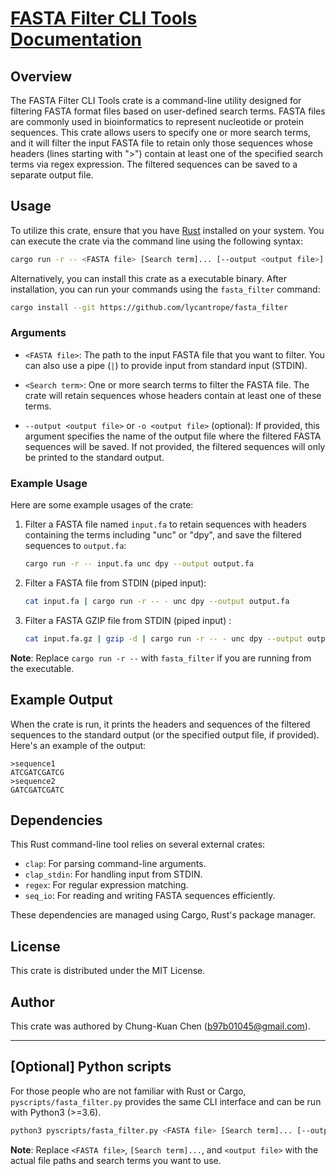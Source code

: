 # [FASTA Filter CLI Tools Documentation](https://github.com/lycantrope/fasta_filter)

## Overview

The FASTA Filter CLI Tools crate is a command-line utility designed for filtering FASTA format files based on user-defined search terms. FASTA files are commonly used in bioinformatics to represent nucleotide or protein sequences. This crate allows users to specify one or more search terms, and it will filter the input FASTA file to retain only those sequences whose headers (lines starting with ">") contain at least one of the specified search terms via regex expression. The filtered sequences can be saved to a separate output file.

## Usage

To utilize this crate, ensure that you have [Rust](https://www.rust-lang.org/tools/install) installed on your system. You can execute the crate via the command line using the following syntax:

```bash
cargo run -r -- <FASTA file> [Search term]... [--output <output file>]
```

Alternatively, you can install this crate as a executable binary. After installation, you can run your commands using the `fasta_filter` command:

```bash
cargo install --git https://github.com/lycantrope/fasta_filter
```

### Arguments

- `<FASTA file>`: The path to the input FASTA file that you want to filter. You can also use a pipe (`|`) to provide input from standard input (STDIN).

- `<Search term>`: One or more search terms to filter the FASTA file. The crate will retain sequences whose headers contain at least one of these terms.

- `--output <output file>` or `-o <output file>` (optional): If provided, this argument specifies the name of the output file where the filtered FASTA sequences will be saved. If not provided, the filtered sequences will only be printed to the standard output.

### Example Usage

Here are some example usages of the crate:

1. Filter a FASTA file named `input.fa` to retain sequences with headers containing the terms including "unc" or "dpy", and save the filtered sequences to `output.fa`:

    ```bash
    cargo run -r -- input.fa unc dpy --output output.fa
    ```

2. Filter a FASTA file from STDIN (piped input):

    ```bash
    cat input.fa | cargo run -r -- - unc dpy --output output.fa
    ```

3. Filter a FASTA GZIP file from STDIN (piped input) :

    ```bash
    cat input.fa.gz | gzip -d | cargo run -r -- - unc dpy --output output.fa
    ```

**Note**: Replace `cargo run -r --` with `fasta_filter` if you are running from the executable.


## Example Output

When the crate is run, it prints the headers and sequences of the filtered sequences to the standard output (or the specified output file, if provided). Here's an example of the output:

```
>sequence1
ATCGATCGATCG
>sequence2
GATCGATCGATC
```

## Dependencies

This Rust command-line tool relies on several external crates:

- `clap`: For parsing command-line arguments.
- `clap_stdin`: For handling input from STDIN.
- `regex`: For regular expression matching.
- `seq_io`: For reading and writing FASTA sequences efficiently.

These dependencies are managed using Cargo, Rust's package manager.

## License

This crate is distributed under the MIT License.

## Author

This crate was authored by Chung-Kuan Chen (b97b01045@gmail.com).

---

## [Optional] Python scripts

For those people who are not familiar with Rust or Cargo, `pyscripts/fasta_filter.py` provides the same CLI interface and can be run with Python3 (>=3.6).


```bash
python3 pyscripts/fasta_filter.py <FASTA file> [Search term]... [--output <output file>]
```


**Note**: Replace `<FASTA file>`, `[Search term]...`, and `<output file>` with the actual file paths and search terms you want to use.
